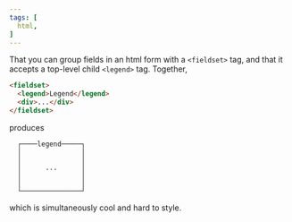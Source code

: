 ```yaml
---
tags: [
  html,
]
---
```


That you can group fields in an html form with a `<fieldset>` tag, and that it accepts a top-level child `<legend>` tag. Together, 
```html
<fieldset>
  <legend>Legend</legend>
  <div>...</div>
</fieldset>
```
produces

```
  ┌────legend─────┐
  │               │
  │               │
  │      ...      │
  │               │
  │               │
  └───────────────┘
```

which is simultaneously cool and hard to style.

